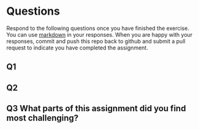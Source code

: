 # Questions

Respond to the following questions once you have finished the exercise. You can use [markdown](https://guides.github.com/features/mastering-markdown/) in your responses. When you are happy with your responses, commit and push this repo back to github and submit a pull request to indicate you have completed the assignment.

## Q1

## Q2

## Q3 What parts of this assignment did you find most challenging?
